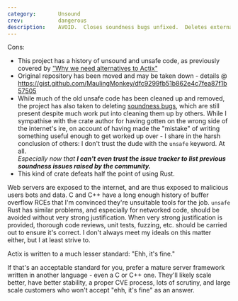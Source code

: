 ```yaml
---
category:       Unsound
crev:           dangerous
description:    AVOID.  Closes soundness bugs unfixed.  Deletes external soundness bugs.
---
```


Cons:
* This project has a history of unsound and unsafe code, as previously covered by
  ["Why we need alternatives to Actix"](https://64.github.io/actix)
* Original repository has been moved and may be taken down - details @ https://gist.github.com/MaulingMonkey/dfc9299fb51b862e4c7fea87f1b57505
* While much of the old unsafe code has been cleaned up and removed, the project has also taken to deleting
  [soundness bugs](http://web.archive.org/web/20200116231317/https://github.com/actix/actix-net/issues/83),
  which are still present despite much work put into cleaning them up by others.
  While I sympathise with the crate author for having gotten on the wrong side of the internet's ire,
  on account of having made the "mistake" of writing something useful enough to get worked up over -
  I share in the harsh conclusion of others:  I don't trust the dude with the `unsafe` keyword.  At all.<br>
  *Especially now that **I can't even trust the issue tracker to list previous soundness issues raised by the community.***
* This kind of crate defeats half the point of using Rust.

Web servers are exposed to the internet, and are thus exposed to malicious users bots and data.
C and C++ have a long enough history of buffer overflow RCEs that I'm convinced they're unsuitable tools for the job.
`unsafe` Rust has similar problems, and especially for networked code, should be avoided without very strong justification.
When very strong justification is provided, thorough code reviews, unit tests, fuzzing, etc. should be carried out to ensure it's correct.
I don't always meet my ideals on this matter either, but I at least strive to.

Actix is written to a much lesser standard: "Ehh, it's fine."

If that's an acceptable standard for you, prefer a mature server framework written in another language - even a C or C++ one.
They'll likely scale better, have better stability, a proper CVE process, lots of scrutiny, and large scale customers who won't accept "ehh, it's fine" as an answer.
